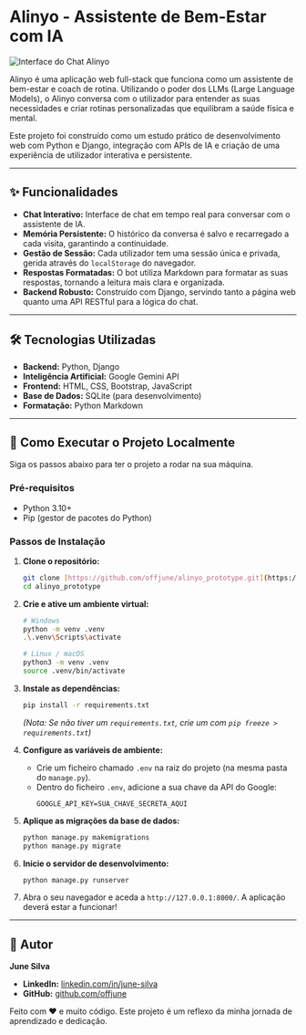 # Alinyo - Assistente de Bem-Estar com IA

![Interface do Chat Alinyo](https://raw.githubusercontent.com/offjune/Alinyo_Prototype/screenshot.jpg)

Alinyo é uma aplicação web full-stack que funciona como um assistente de bem-estar e coach de rotina. Utilizando o poder dos LLMs (Large Language Models), o Alinyo conversa com o utilizador para entender as suas necessidades e criar rotinas personalizadas que equilibram a saúde física e mental.

Este projeto foi construído como um estudo prático de desenvolvimento web com Python e Django, integração com APIs de IA e criação de uma experiência de utilizador interativa e persistente.

---

## ✨ Funcionalidades

* **Chat Interativo:** Interface de chat em tempo real para conversar com o assistente de IA.
* **Memória Persistente:** O histórico da conversa é salvo e recarregado a cada visita, garantindo a continuidade.
* **Gestão de Sessão:** Cada utilizador tem uma sessão única e privada, gerida através do `localStorage` do navegador.
* **Respostas Formatadas:** O bot utiliza Markdown para formatar as suas respostas, tornando a leitura mais clara e organizada.
* **Backend Robusto:** Construído com Django, servindo tanto a página web quanto uma API RESTful para a lógica do chat.

---

## 🛠️ Tecnologias Utilizadas

* **Backend:** Python, Django
* **Inteligência Artificial:** Google Gemini API
* **Frontend:** HTML, CSS, Bootstrap, JavaScript
* **Base de Dados:** SQLite (para desenvolvimento)
* **Formatação:** Python Markdown

---

## 🚀 Como Executar o Projeto Localmente

Siga os passos abaixo para ter o projeto a rodar na sua máquina.

### Pré-requisitos

* Python 3.10+
* Pip (gestor de pacotes do Python)

### Passos de Instalação

1.  **Clone o repositório:**
    ```bash
    git clone [https://github.com/offjune/alinyo_prototype.git](https://github.com/offjune/alinyo_prototype.git)
    cd alinyo_prototype
    ```

2.  **Crie e ative um ambiente virtual:**
    ```bash
    # Windows
    python -m venv .venv
    .\.venv\Scripts\activate

    # Linux / macOS
    python3 -m venv .venv
    source .venv/bin/activate
    ```

3.  **Instale as dependências:**
    ```bash
    pip install -r requirements.txt
    ```
    *(Nota: Se não tiver um `requirements.txt`, crie um com `pip freeze > requirements.txt`)*

4.  **Configure as variáveis de ambiente:**
    * Crie um ficheiro chamado `.env` na raiz do projeto (na mesma pasta do `manage.py`).
    * Dentro do ficheiro `.env`, adicione a sua chave da API do Google:
        ```
        GOOGLE_API_KEY=SUA_CHAVE_SECRETA_AQUI
        ```

5.  **Aplique as migrações da base de dados:**
    ```bash
    python manage.py makemigrations
    python manage.py migrate
    ```

6.  **Inicie o servidor de desenvolvimento:**
    ```bash
    python manage.py runserver
    ```

7.  Abra o seu navegador e aceda a `http://127.0.0.1:8000/`. A aplicação deverá estar a funcionar!

---

## 👤 Autor

**June Silva**

* **LinkedIn:** [linkedin.com/in/june-silva](https://www.linkedin.com/in/june-silva/)
* **GitHub:** [github.com/offjune](https://github.com/offjune)

Feito com ❤️ e muito código. Este projeto é um reflexo da minha jornada de aprendizado e dedicação.
